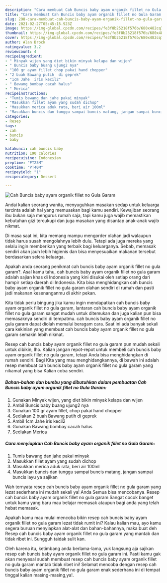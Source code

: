 ```yaml
---
description: "Cara membuat Cah Buncis baby ayam organik fillet no Gula Garam yang enak Untuk Jualan"
title: "Cara membuat Cah Buncis baby ayam organik fillet no Gula Garam yang enak Untuk Jualan"
slug: 298-cara-membuat-cah-buncis-baby-ayam-organik-fillet-no-gula-garam-yang-enak-untuk-jualan
date: 2021-02-27T05:45:15.923Z
image: https://img-global.cpcdn.com/recipes/fe3f8b25218f576b/680x482cq70/cah-buncis-baby-ayam-organik-fillet-no-gula-garam-foto-resep-utama.jpg
thumbnail: https://img-global.cpcdn.com/recipes/fe3f8b25218f576b/680x482cq70/cah-buncis-baby-ayam-organik-fillet-no-gula-garam-foto-resep-utama.jpg
cover: https://img-global.cpcdn.com/recipes/fe3f8b25218f576b/680x482cq70/cah-buncis-baby-ayam-organik-fillet-no-gula-garam-foto-resep-utama.jpg
author: Alan Brock
ratingvalue: 3.2
reviewcount: 4
recipeingredient:
- " Minyak wijen yang diet bikin minyak kelapa dan wijen"
- " Buncis baby buang ujung2 nya"
- "100 gr ayam fillet chop pakai hand chopper"
- "2 buah Bawang putih  di geprek"
- "1cm Jahe  iris kecil2"
- " Bawang bombay cacah halus"
- " Merica"
recipeinstructions:
- "Tumis bawang dan jahe pakai minyak"
- "Masukkan fillet ayam yang sudah dichop"
- "Masukkan merica aduk rata, beri air 100ml"
- "Masukkan buncis dan tunggu sampai buncis matang, jangan sampai buncis layu ya sajikan"
categories:
- Resep
tags:
- cah
- buncis
- baby

katakunci: cah buncis baby 
nutrition: 190 calories
recipecuisine: Indonesian
preptime: "PT23M"
cooktime: "PT40M"
recipeyield: "1"
recipecategory: Dessert

---
```



![Cah Buncis baby ayam organik fillet no Gula Garam](https://img-global.cpcdn.com/recipes/fe3f8b25218f576b/680x482cq70/cah-buncis-baby-ayam-organik-fillet-no-gula-garam-foto-resep-utama.jpg)

Andai kalian seorang wanita, menyuguhkan masakan sedap untuk keluarga tercinta adalah hal yang memuaskan bagi kamu sendiri. Kewajiban seorang ibu bukan saja mengurus rumah saja, tapi kamu juga wajib memastikan kebutuhan gizi tercukupi dan juga masakan yang disantap anak-anak wajib nikmat.

Di masa  saat ini, kita memang mampu mengorder olahan jadi walaupun tidak harus susah mengolahnya lebih dulu. Tetapi ada juga mereka yang selalu ingin memberikan yang terbaik bagi keluarganya. Sebab, memasak sendiri akan jauh lebih higienis dan bisa menyesuaikan makanan tersebut berdasarkan selera keluarga. 



Apakah anda seorang penikmat cah buncis baby ayam organik fillet no gula garam?. Asal kamu tahu, cah buncis baby ayam organik fillet no gula garam adalah sajian khas di Indonesia yang kini disukai oleh setiap orang dari hampir setiap daerah di Indonesia. Kita bisa menghidangkan cah buncis baby ayam organik fillet no gula garam olahan sendiri di rumah dan pasti jadi makanan kesenanganmu di akhir pekan.

Kita tidak perlu bingung jika kamu ingin mendapatkan cah buncis baby ayam organik fillet no gula garam, lantaran cah buncis baby ayam organik fillet no gula garam sangat mudah untuk ditemukan dan juga kalian pun bisa memasaknya sendiri di tempatmu. cah buncis baby ayam organik fillet no gula garam dapat diolah memalui beragam cara. Saat ini ada banyak sekali cara kekinian yang membuat cah buncis baby ayam organik fillet no gula garam semakin lebih nikmat.

Resep cah buncis baby ayam organik fillet no gula garam pun mudah sekali untuk dibikin, lho. Kalian jangan repot-repot untuk membeli cah buncis baby ayam organik fillet no gula garam, tetapi Anda bisa menghidangkan di rumah sendiri. Bagi Kita yang mau menghidangkannya, di bawah ini adalah resep membuat cah buncis baby ayam organik fillet no gula garam yang nikamat yang bisa Kalian coba sendiri.

<!--inarticleads1-->

##### Bahan-bahan dan bumbu yang dibutuhkan dalam pembuatan Cah Buncis baby ayam organik fillet no Gula Garam:

1. Gunakan  Minyak wijen, yang diet bikin minyak kelapa dan wijen
1. Ambil  Buncis baby buang ujung2 nya
1. Gunakan 100 gr ayam fillet, chop pakai hand chopper
1. Sediakan 2 buah Bawang putih  di geprek
1. Ambil 1cm Jahe  iris kecil2
1. Gunakan  Bawang bombay cacah halus
1. Sediakan  Merica




<!--inarticleads2-->

##### Cara menyiapkan Cah Buncis baby ayam organik fillet no Gula Garam:

1. Tumis bawang dan jahe pakai minyak
1. Masukkan fillet ayam yang sudah dichop
1. Masukkan merica aduk rata, beri air 100ml
1. Masukkan buncis dan tunggu sampai buncis matang, jangan sampai buncis layu ya sajikan




Wah ternyata resep cah buncis baby ayam organik fillet no gula garam yang lezat sederhana ini mudah sekali ya! Anda Semua bisa mencobanya. Resep cah buncis baby ayam organik fillet no gula garam Sangat cocok banget untuk kamu yang baru mau belajar memasak ataupun bagi anda yang telah hebat memasak.

Apakah kamu mau mulai mencoba bikin resep cah buncis baby ayam organik fillet no gula garam lezat tidak rumit ini? Kalau kalian mau, ayo kamu segera buruan menyiapkan alat-alat dan bahan-bahannya, maka buat deh Resep cah buncis baby ayam organik fillet no gula garam yang mantab dan tidak ribet ini. Sungguh taidak sulit kan. 

Oleh karena itu, ketimbang anda berlama-lama, yuk langsung aja sajikan resep cah buncis baby ayam organik fillet no gula garam ini. Pasti kamu gak akan menyesal sudah membuat resep cah buncis baby ayam organik fillet no gula garam mantab tidak ribet ini! Selamat mencoba dengan resep cah buncis baby ayam organik fillet no gula garam enak sederhana ini di tempat tinggal kalian masing-masing,ya!.

